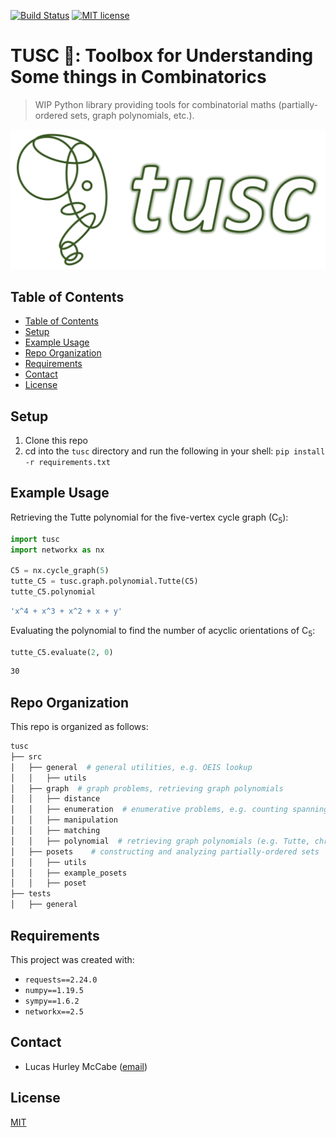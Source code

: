 [![Build Status](https://app.travis-ci.com/lucasmccabe/tusc.svg?branch=main)](https://app.travis-ci.com/lucasmccabe/tusc)
[![MIT license](https://img.shields.io/badge/License-MIT-blue.svg)](https://lbesson.mit-license.org/)

# TUSC 🐘: Toolbox for Understanding Some things in Combinatorics

> WIP Python library providing tools for combinatorial maths (partially-ordered sets, graph polynomials, etc.).

![elephant_header](assets/elephant_header.png)

## Table of Contents
* [Table of Contents](#table-of-contents)
* [Setup](#setup)
* [Example Usage](#example-usage)
* [Repo Organization](#repo-organization)
* [Requirements](#requirements)
* [Contact](#contact)
* [License](#license)


## Setup

1. Clone this repo
2. cd into the `tusc` directory and run the following in your shell: ```pip install -r requirements.txt```


## Example Usage

Retrieving the Tutte polynomial for the five-vertex cycle graph (C<sub>5</sub>):

```python
import tusc
import networkx as nx

C5 = nx.cycle_graph(5)
tutte_C5 = tusc.graph.polynomial.Tutte(C5)
tutte_C5.polynomial
```

```bash
'x^4 + x^3 + x^2 + x + y'
```

Evaluating the polynomial to find the number of acyclic orientations of C<sub>5</sub>:

```python
tutte_C5.evaluate(2, 0)
```

```bash
30
```

## Repo Organization

This repo is organized as follows:

```bash
tusc
├── src
│   ├── general  # general utilities, e.g. OEIS lookup
│   │   ├── utils
│   ├── graph  # graph problems, retrieving graph polynomials
│   │   ├── distance
│   │   ├── enumeration  # enumerative problems, e.g. counting spanning trees
│   │   ├── manipulation
│   │   ├── matching
│   │   ├── polynomial  # retrieving graph polynomials (e.g. Tutte, chromatic)
│   ├── posets    # constructing and analyzing partially-ordered sets
│   │   ├── utils
│   │   ├── example_posets
│   │   ├── poset
├── tests
│   ├── general
```


## Requirements
This project was created with:

- `requests==2.24.0`
- `numpy==1.19.5`
- `sympy==1.6.2`
- `networkx==2.5`


## Contact
- Lucas Hurley McCabe ([email](mailto:lucasmccabe@gwu.edu))

## License
[MIT](https://choosealicense.com/licenses/mit/)
